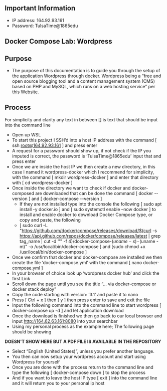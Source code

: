 
## Important Information
- IP address: 164.92.93.161
- Password: TulsaTime@1865edu

## Docker Compose Lab: Wordpress

## Purpose
- The purpose of this documentation is to guide you through the setup of the application Wordpress through docker. Wordpress being a “free and open source blogging tool and a content management system (CMS) based on PHP and MySQL, which runs on a web hosting service” per this Website. 

## Process
For simplicity and clarity any text in between [] is text that should be input into the command line

- Open up WSL
- To start this project I SSH’d into a host IP address with the command [ ssh root@164.92.93.161 ] and press enter
- A request for a password should show up, if not check if the IP you imputed is correct, the password is ‘TulsaTime@1865edu’ input that and press enter
- Once we are inside the host IP we then create a new directory, in this case I named it wordpress-docker which I recommend for simplicity, with the command [ mkdir wordpress-docker ] and enter that directory with [ cd wordpress-docker ]
- Once inside the directory we want to check if docker and docker-composed are downloaded that can be done the command [ docker -- version ] and [ docker-compose --version ] 
	- If they are not installed type into the console the following [ sudo apt install -y docker.io ] and [ sudo systemctl enable –now docker ] to install and enable docker to download Docker Compose type, or copy and paste, the following 
	- [ sudo curl -L "https://github.com/docker/compose/releases/download/$(curl -s https://api.github.com/repos/docker/compose/releases/latest | grep tag_name | cut -d '"' -f 4)/docker-compose-$(uname -s)-$(uname -m)" -o /usr/local/bin/docker-compose ] and [sudo chmod +x /usr/local/bin/docker-compose ]
- Once we confirm that docker and docker-compose are installed we then create the file ‘docker-compose.yml’ with the command [ nano docker-compose.yml ] 
- In your browser of choice look up ‘wordpress docker hub’ and click the first Link
- Scroll down the page until you see the title “... via docker-compose⁠ or docker stack deploy⁠”
- Copy the code starting with version: ‘3.1’ and paste it to nano
- Press [ Ctrl + x ] then [ y ] then press enter to save and exit the file
- Input the following command into the command line to start wordpress [ docker-compose up -d ] and let application download
- Once the download is finished we then go back to our local browser and input http://164.62.63.161:8080 into your searchbar
- Using my personal process as the example here; The following page should be showing

**DOESN'T SHOW HERE BUT A PDF FILE IS AVAILABLE IN THE REPOSITORY**

- Select “English (United States)”, unless you prefer another language.
- You then can now setup your wordpress account and start using Wordpress for yourself
- Once you are done with the process return to the command line and type the following [ docker-compose down ] to stop the process
- And if you want to leave the host IP type [ exit ] into the command line and it will return you to your personal ip host
